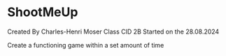 # ShootMeUp

Created By Charles-Henri Moser
Class CID 2B
Started on the 28.08.2024

Create a functioning game within a set amount of time

